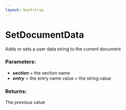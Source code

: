 ```yaml
---
layout: bootstrap
---
```


# SetDocumentData

Adds or sets a user data string to the current document
        

### Parameters:

- ***section*** = the section name
- ***entry*** = the entry name
value  = the string value
        

### Returns:


The previous value
        
